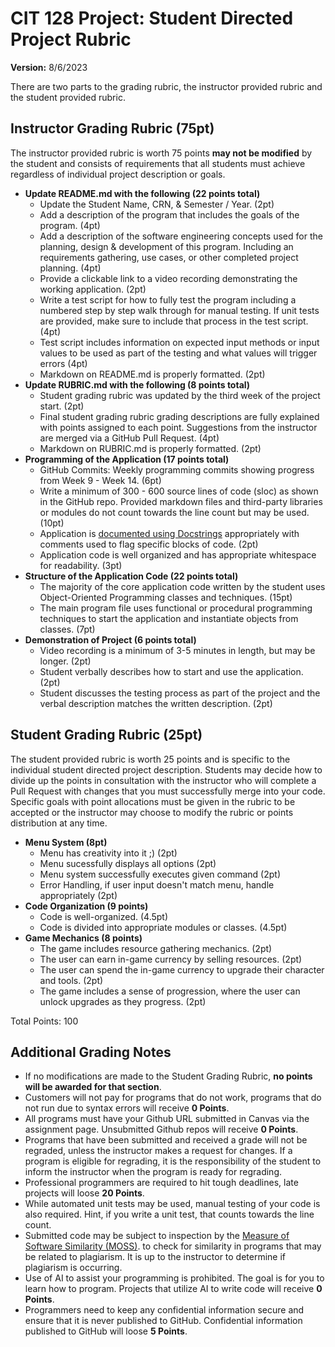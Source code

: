 # CIT 128 Project: Student Directed Project Rubric

**Version:** 8/6/2023

There are two parts to the grading rubric, the instructor provided rubric and the student provided rubric.

## Instructor Grading Rubric (75pt)

The instructor provided rubric is worth 75 points **may not be modified** by the student and consists of requirements that all students must achieve regardless of individual project description or goals.

* **Update README.md with the following (22 points total)**
  * Update the Student Name, CRN, & Semester / Year. (2pt)
  * Add a description of the program that includes the goals of the program. (4pt)
  * Add a description of the software engineering concepts used for the planning, design & development of this program. Including an requirements gathering, use cases, or other completed project planning. (4pt)
  * Provide a clickable link to a video recording demonstrating the working application. (2pt)
  * Write a test script for how to fully test the program including a numbered step by step walk through for manual testing. If unit tests are provided, make sure to include that process in the test script. (4pt)
  * Test script includes information on expected input methods or input values to be used as part of the testing and what values will trigger errors (4pt)
  * Markdown on README.md is properly formatted. (2pt)
* **Update RUBRIC.md with the following (8 points total)**
  * Student grading rubric was updated by the third week of the project start. (2pt)
  * Final student grading rubric grading descriptions are fully explained with points assigned to each point. Suggestions from the instructor are merged via a GitHub Pull Request. (4pt)
  * Markdown on RUBRIC.md is properly formatted. (2pt)
* **Programming of the Application (17 points total)**
  * GitHub Commits: Weekly programming commits showing progress from Week 9 - Week 14. (6pt)
  * Write a minimum of 300 - 600 source lines of code (sloc) as shown in the GitHub repo. Provided markdown files and third-party libraries or modules do not count towards the line count but may be used. (10pt)
  * Application is [documented using Docstrings](https://realpython.com/documenting-python-code/) appropriately with comments used to flag specific blocks of code. (2pt)
  * Application code is well organized and has appropriate whitespace for readability. (3pt)
* **Structure of the Application Code (22 points total)**
  * The majority of the core application code written by the student uses Object-Oriented Programming classes and techniques. (15pt)
  * The main program file uses functional or procedural programming techniques to start the application and instantiate objects from classes. (7pt)
* **Demonstration of Project (6 points total)**
  * Video recording is a minimum of 3-5 minutes in length, but may be longer. (2pt)
  * Student verbally describes how to start and use the application. (2pt)
  * Student discusses the testing process as part of the project and the verbal description matches the written description. (2pt)

## Student Grading Rubric (25pt)

The student provided rubric is worth 25 points and is specific to the individual student directed project description. Students may decide how to divide up the points in consultation with the instructor who will complete a Pull Request with changes that you must successfully merge into your code. Specific goals with point allocations must be given in the rubric to be accepted or the instructor may choose to modify the rubric or points distribution at any time.

* **Menu System (8pt)**
    - Menu has creativity into it ;) (2pt)
    - Menu sucessfully displays all options (2pt)
    - Menu system successfully executes given command (2pt)
    - Error Handling, if user input doesn't match menu, handle appropriately (2pt)
* **Code Organization (9 points)**
   - Code is well-organized. (4.5pt)
   - Code is divided into appropriate modules or classes. (4.5pt)
* **Game Mechanics (8 points)**
   - The game includes resource gathering mechanics. (2pt)
   - The user can earn in-game currency by selling resources. (2pt)
   - The user can spend the in-game currency to upgrade their character and tools. (2pt)
   - The game includes a sense of progression, where the user can unlock upgrades as they progress. (2pt)
  
Total Points: 100

## Additional Grading Notes

* If no modifications are made to the Student Grading Rubric, **no points will be awarded for that section**.
* Customers will not pay for programs that do not work, programs that do not run due to syntax errors will receive **0 Points**.
* All programs must have your Github URL submitted in Canvas via the assignment page. Unsubmitted Github repos will receive **0 Points**.
* Programs that have been submitted and received a grade will not be regraded, unless the instructor makes a request for changes. If a program is eligible for regrading, it is the responsibility of the student to inform the instructor when the program is ready for regrading.
* Professional programmers are required to hit tough deadlines, late projects will loose **20 Points**.
* While automated unit tests may be used, manual testing of your code is also required. Hint, if you write a unit test, that counts towards the line count.
* Submitted code may be subject to inspection by the [Measure of Software Similarity (MOSS)](https://theory.stanford.edu/~aiken/moss/). to check for similarity in programs that may be related to plagiarism. It is up to the instructor to determine if plagiarism is occurring.
* Use of AI to assist your programming is prohibited. The goal is for you to learn how to program. Projects that utilize AI to write code will receive **0 Points**.
* Programmers need to keep any confidential information secure and ensure that it is never published to GitHub. Confidential information published to GitHub will loose **5 Points**.
